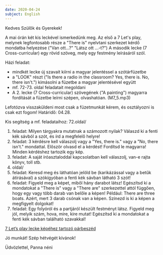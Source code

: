 ```yaml
---
date: 2020-04-24
subject: English
---
```


Kedves Szülők és Gyerekek!

A mai órán két kis leckével ismerkedünk meg.
Az első a 7 Let's play, melynek legfontosabb része a "There is" nyelvtani szerkezet kérdő mondatba helyezése ("Van ott...?" "Látsz ott ...-t?")
A második lecke (7 Cross-curricular) egy rövid szöveg, mely egy festmény leírásáról szól.

Házi feladat:
- mindkét lecke új szavait kiírni a magyar jelentéssel a szótárfüzetbe
- a "LOOK" részt ("Is there a radio in the classroom? Yes, there is. No, there isn't.") kimásolni a füzetbe a magyar jelentésével együtt
- mf. 72-73. oldal feladatait megoldani
- A 2. lecke (7 Cross-curricular) szövegének ("A painting") magyarra fordítását a füzetbe leírni szépen, olvashatóan. (M7_5.mp3)

Lefotózva visszaküldeni most csak a füzetmunkát kérem, és osztályozni is csak ezt fogom! Határidő: 04.28.

Kis segítség a mf. feladataihoz:
72.oldal/
1. feladat: Milyen tárgyakra mutatnak a számozott nyilak? Válaszd ki a fenti kék sávból a szót, és írd a megfelelő helyre!
2. feladat: 3 kérdésre kell válaszolj vagy a "Yes, there is." vagy a "No, there isn't." mondattal. Először olvasd el a kérdést! Fordítsd le magyarra! Minden kérdéshez tartozik egy kép.
3. feladat: A saját íróasztaloddal kapcsolatban kell válaszolj, van-e rajta könyv, toll stb.
73. oldal/
1. feladat: Keresd meg és láthatóan jelöld be (karikázással vagy a betűk átírásával) a szókígyóban a fenti kék sávban látható 3 szót!
2. feladat: Figyeld meg a képet, miből hány darabot látsz! Egészítsd ki a mondatokat a "There is" vagy a "There are" szerkezettel attól függően, hogy egy vagy több darab van belőle a képen! Például: There are three boats. Azért, mert 3 darab csónak van a képen. Színezd is ki a képen a megfigyelt dolgokat!
3. feladat: Egy folyóról és a partjáról készült festményt látsz. Figyeld meg jól, melyik szám, hova, mire, kire mutat! Egészítsd ki a mondatokat a fenti kék sávban található szavakkal!

[7 Let’s play lecke képéhez tartozó párbeszéd](2020-04-24-angol.jpg)

Jó munkát!
Szép hétvégét kívánok!

Üdvözlettel,
Panna néni

